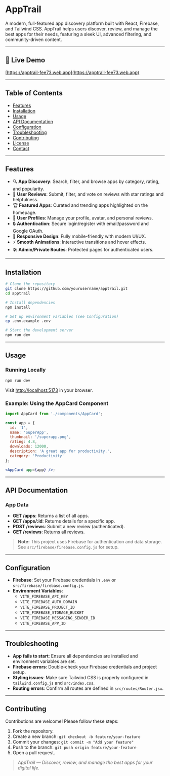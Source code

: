 # AppTrail

A modern, full-featured app discovery platform built with React, Firebase, and Tailwind CSS. AppTrail helps users discover, review, and manage the best apps for their needs, featuring a sleek UI, advanced filtering, and community-driven content.

---

## 🚀 Live Demo

[https://apptrail-fee73.web.app](https://apptrail-fee73.web.app)

---

## Table of Contents

- [Features](#features)
- [Installation](#installation)
- [Usage](#usage)
- [API Documentation](#api-documentation)
- [Configuration](#configuration)
- [Troubleshooting](#troubleshooting)
- [Contributing](#contributing)
- [License](#license)
- [Contact](#contact)

---

## Features

- 🔍 **App Discovery**: Search, filter, and browse apps by category, rating, and popularity.
- 🌟 **User Reviews**: Submit, filter, and vote on reviews with star ratings and helpfulness.
- 🏆 **Featured Apps**: Curated and trending apps highlighted on the homepage.
- 👤 **User Profiles**: Manage your profile, avatar, and personal reviews.
- 🔒 **Authentication**: Secure login/register with email/password and Google OAuth.
- 📱 **Responsive Design**: Fully mobile-friendly with modern UI/UX.
- ⚡ **Smooth Animations**: Interactive transitions and hover effects.
- 🛠️ **Admin/Private Routes**: Protected pages for authenticated users.

---

## Installation

```bash
# Clone the repository
git clone https://github.com/yourusername/apptrail.git
cd apptrail

# Install dependencies
npm install

# Set up environment variables (see Configuration)
cp .env.example .env

# Start the development server
npm run dev
```

---

## Usage

### Running Locally

```bash
npm run dev
```

Visit [http://localhost:5173](http://localhost:5173) in your browser.

### Example: Using the AppCard Component

```jsx
import AppCard from './components/AppCard';

const app = {
  id: '1',
  name: 'SuperApp',
  thumbnail: '/superapp.png',
  rating: 4.8,
  downloads: 12000,
  description: 'A great app for productivity.',
  category: 'Productivity'
};

<AppCard app={app} />;
```

---

## API Documentation

### App Data

- **GET /apps**: Returns a list of all apps.
- **GET /apps/:id**: Returns details for a specific app.
- **POST /reviews**: Submit a new review (authenticated).
- **GET /reviews**: Returns all reviews.

> **Note:** This project uses Firebase for authentication and data storage. See `src/firebase/firebase.config.js` for setup.

---

## Configuration

- **Firebase**: Set your Firebase credentials in `.env` or `src/firebase/firebase.config.js`.
- **Environment Variables**:
  - `VITE_FIREBASE_API_KEY`
  - `VITE_FIREBASE_AUTH_DOMAIN`
  - `VITE_FIREBASE_PROJECT_ID`
  - `VITE_FIREBASE_STORAGE_BUCKET`
  - `VITE_FIREBASE_MESSAGING_SENDER_ID`
  - `VITE_FIREBASE_APP_ID`

---

## Troubleshooting

- **App fails to start**: Ensure all dependencies are installed and environment variables are set.
- **Firebase errors**: Double-check your Firebase credentials and project setup.
- **Styling issues**: Make sure Tailwind CSS is properly configured in `tailwind.config.js` and `src/index.css`.
- **Routing errors**: Confirm all routes are defined in `src/routes/Router.jsx`.

---

## Contributing

Contributions are welcome! Please follow these steps:

1. Fork the repository.
2. Create a new branch: `git checkout -b feature/your-feature`
3. Commit your changes: `git commit -m "Add your feature"`
4. Push to the branch: `git push origin feature/your-feature`
5. Open a pull request.

> _AppTrail — Discover, review, and manage the best apps for your digital life._
